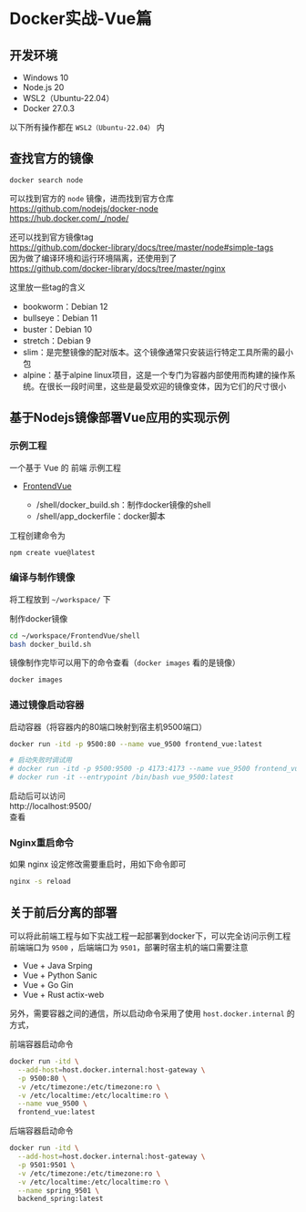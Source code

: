 # Docker实战-Vue篇

## 开发环境
- Windows 10
- Node.js 20
- WSL2（Ubuntu-22.04）
- Docker 27.0.3

以下所有操作都在 ``WSL2（Ubuntu-22.04）`` 内

## 查找官方的镜像

```
docker search node
```
可以找到官方的 ``node`` 镜像，进而找到官方仓库  
https://github.com/nodejs/docker-node  
https://hub.docker.com/_/node/  

还可以找到官方镜像tag  
https://github.com/docker-library/docs/tree/master/node#simple-tags  
因为做了编译环境和运行环境隔离，还使用到了  
https://github.com/docker-library/docs/tree/master/nginx  

这里放一些tag的含义
 - bookworm：Debian 12
 - bullseye：Debian 11
 - buster：Debian 10
 - stretch：Debian 9
 - slim：是完整镜像的配对版本。这个镜像通常只安装运行特定工具所需的最小包
 - alpine：基于alpine linux项目，这是一个专门为容器内部使用而构建的操作系统。在很长一段时间里，这些是最受欢迎的镜像变体，因为它们的尺寸很小


## 基于Nodejs镜像部署Vue应用的实现示例

### 示例工程
一个基于 Vue 的 前端 示例工程

 - [FrontendVue](../Framework/FrontendVue/)

     - /shell/docker_build.sh：制作docker镜像的shell
     - /shell/app_dockerfile：docker脚本

工程创建命令为
```bash
npm create vue@latest
```

### 编译与制作镜像

将工程放到 ``~/workspace/`` 下

制作docker镜像
```bash
cd ~/workspace/FrontendVue/shell
bash docker_build.sh
```
镜像制作完毕可以用下的命令查看（``docker images`` 看的是镜像）
```bash
docker images
```

### 通过镜像启动容器
启动容器（将容器内的80端口映射到宿主机9500端口）
```bash
docker run -itd -p 9500:80 --name vue_9500 frontend_vue:latest

# 启动失败时调试用
# docker run -itd -p 9500:9500 -p 4173:4173 --name vue_9500 frontend_vue:latest
# docker run -it --entrypoint /bin/bash vue_9500:latest
```

启动后可以访问  
http://localhost:9500/  
查看

### Nginx重启命令
如果 nginx 设定修改需要重启时，用如下命令即可
```bash
nginx -s reload
```

## 关于前后分离的部署

可以将此前端工程与如下实战工程一起部署到docker下，可以完全访问示例工程  
前端端口为 ``9500`` ，后端端口为 ``9501``，部署时宿主机的端口需要注意

- Vue + Java Srping
- Vue + Python Sanic
- Vue + Go Gin
- Vue + Rust actix-web

另外，需要容器之间的通信，所以启动命令采用了使用 ``host.docker.internal`` 的方式，

前端容器启动命令
```bash
docker run -itd \
  --add-host=host.docker.internal:host-gateway \
  -p 9500:80 \
  -v /etc/timezone:/etc/timezone:ro \
  -v /etc/localtime:/etc/localtime:ro \
  --name vue_9500 \
  frontend_vue:latest
```

后端容器启动命令
```bash
docker run -itd \
  --add-host=host.docker.internal:host-gateway \
  -p 9501:9501 \
  -v /etc/timezone:/etc/timezone:ro \
  -v /etc/localtime:/etc/localtime:ro \
  --name spring_9501 \
  backend_spring:latest
```
